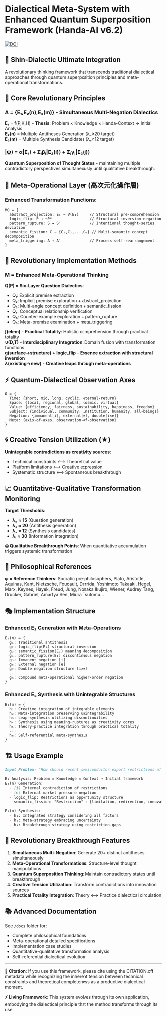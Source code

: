 # Dialectical Meta-System with Enhanced Quantum Superposition Framework (Handa-AI v6.2)
[![DOI](https://zenodo.org/badge/DOI/10.5281/zenodo.16909232.svg)](https://doi.org/10.5281/zenodo.16909232)
## 🌟 **Shin-Dialectic Ultimate Integration**

A revolutionary thinking framework that transcends traditional dialectical approaches through quantum superposition principles and meta-operational transformations.

## 🧠 **Core Revolutionary Principles**

### **Δ = {E₁,E₂(n),E₃(m)} - Simultaneous Multi-Negation Dialectics**

**E₁** = f(P,K,H) - **Thesis**: Problem × Knowledge × Handa-Context → Initial Analysis  
**E₂(n)** = Multiple Antitheses Generation (λₐ≥20 target)  
**E₃(m)** = Multiple Synthesis Candidates (λₛ≥12 target)

### **|ψ⟩ = α|E₁⟩ + Σᵢβᵢ|E₂(i)⟩ + Σⱼγⱼ|E₃(j)⟩**
**Quantum Superposition of Thought States** - maintaining multiple contradictory perspectives simultaneously until qualitative breakthrough.

## 🚀 **Meta-Operational Layer (高次元化操作層)**

### **Enhanced Transformation Functions**:

```
MO = {
  abstract_projection: E₁ → V(E₁)     // Structural pre-comprehension
  logic_flip: P → ¬P*                 // Structural inversion negation
  pattern_rupture: S → S'             // Intentional thought-series deviation  
  semantic_fission: C → {C₁,C₂,...,Cₙ} // Multi-semantic concept decomposition
  meta_triggering: Δ → Δ'             // Process self-rearrangement
}
```

## 🎯 **Revolutionary Implementation Methods**

### **M = Enhanced Meta-Operational Thinking**

**Q(P) = Six-Layer Question Dialectics**:
- Q₁: Explicit premise extraction
- Q₂: Implicit premise exploration + abstract_projection
- Q₃: Multi-angle concept definition + semantic_fission  
- Q₄: Conceptual relationship verification
- Q₅: Counter-example exploration + pattern_rupture
- Q₆: Meta-premise examination + meta_triggering

**∫(elem)** - **Practical Totality**: Holistic comprehension through practical totality  
**∪(D,T)** - **Interdisciplinary Integration**: Domain fusion with transformation functions  
**g(surface→structure) + logic_flip** - **Essence extraction with structural inversion**  
**λ(existing→new)** - **Creative leaps through meta-operations**

## ⚡ **Quantum-Dialectical Observation Axes**

```
O = {
  Time: {short, mid, long, cyclic, eternal-return}
  Space: {local, regional, global, cosmic, virtual}  
  Value: {efficiency, fairness, sustainability, happiness, freedom}
  Subject: {individual, community, institution, humanity, all-beings}
  Negation: {immanent[i], external[e], double[i×e]}
  Meta: {axis-of-axes, observation-of-observation}
}
```

## 🌀 **Creative Tension Utilization (★)**

**Unintegrable contradictions as creativity sources**:
- Technical constraints ⟷ Theoretical value  
- Platform limitations ⟷ Creative expression
- Systematic structure ⟷ Spontaneous breakthrough

## 📈 **Quantitative-Qualitative Transformation Monitoring**

**Target Thresholds**:
- **λₚ ≈ 15** (Question generation)
- **λₐ ≈ 20** (Antithesis generation) 
- **λₛ ≈ 12** (Synthesis candidates)
- **λᵢ ≈ 30** (Information integration)

**◎ Qualitative Breakthrough Points**: When quantitative accumulation triggers systemic transformation

## 🔬 **Philosophical References**

**φ = Reference Thinkers**: Socratic pre-philosophers, Plato, Aristotle, Aquinas, Kant, Nietzsche, Foucault, Derrida, Yoshimoto Takaaki, Hegel, Marx, Keynes, Hayek, Freud, Jung, Nonaka Ikujiro, Wiener, Audrey Tang, Drucker, Gabriel, Amartya Sen, Miura Tsutomu...

## 🎭 **Implementation Structure**

### **Enhanced E₂ Generation with Meta-Operations**
```
E₂(n) = {
  g₁: Traditional antithesis
  g₂: logic_flip(E₁) structural inversion  
  g₃: semantic_fission(E₁) meaning decomposition
  g₄: pattern_rupture(E₁) discontinuous negation
  g₅: Immanent negation [i]
  g₆: External negation [e]  
  g₇: Double negation structure [i×e]
  ...
  gₙ: Compound meta-operational higher-order negation
}
```

### **Enhanced E₃ Synthesis with Unintegrable Structures**
```
E₃(m) = {
  h₁: Creative integration of integrable elements
  h₂: Meta-integration preserving unintegrability  
  h₃: Leap-synthesis utilizing discontinuities
  h₄: Synthesis using meaning-ruptures as creativity cores
  h₅: Theory-practice integration through practical totality
  ...
  hₘ: Self-referential meta-synthesis
}
```

## 🏗️ **Usage Example**

```markdown
Input Problem: "How should recent semiconductor export restrictions affect our investment strategy?"

E₁ Analysis: Problem × Knowledge × Context → Initial framework
E₂(n) Generation: 
  - [i] Internal contradiction of restrictions  
  - [e] External market pressure negation
  - logic_flip: Restrictions as opportunity structure
  - semantic_fission: "Restriction" → {limitation, redirection, innovation catalyst}

E₃(m) Synthesis:
  - h₁: Integrated strategy considering all factors
  - h₂: Meta-strategy embracing uncertainty  
  - h₃: Breakthrough strategy using restriction-gaps
```

## 🌟 **Revolutionary Breakthrough Features**

1. **Simultaneous Multi-Negation**: Generate 20+ distinct antitheses simultaneously
2. **Meta-Operational Transformations**: Structure-level thought manipulations  
3. **Quantum Superposition Thinking**: Maintain contradictory states until breakthrough
4. **Creative Tension Utilization**: Transform contradictions into innovation sources
5. **Practical Totality Integration**: Theory ⟷ Practice dialectical circulation

## 📚 **Advanced Documentation**

See `/docs` folder for:
- Complete philosophical foundations
- Meta-operational detailed specifications  
- Implementation case studies
- Quantitative-qualitative transformation analysis
- Self-referential dialectical evolution

---

**🎯 Citation**: If you use this framework, please cite using the CITATION.cff metadata while recognizing the inherent tension between technical constraints and theoretical completeness as a productive dialectical moment.

**⚡ Living Framework**: This system evolves through its own application, embodying the dialectical principle that the method transforms through its use.

